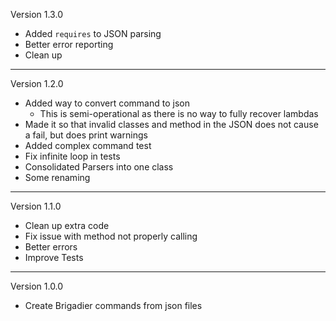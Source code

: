 Version 1.3.0
- Added `requires` to JSON parsing
- Better error reporting
- Clean up
----
Version 1.2.0
- Added way to convert command to json
    - This is semi-operational as there is no way to fully recover lambdas
- Made it so that invalid classes and method in the JSON does not cause a fail, but does print warnings
- Added complex command test
- Fix infinite loop in tests
- Consolidated Parsers into one class
- Some renaming
----
Version 1.1.0
- Clean up extra code
- Fix issue with method not properly calling
- Better errors
- Improve Tests
----
Version 1.0.0
- Create Brigadier commands from json files